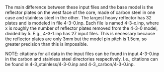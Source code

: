 The main difference between these input files and the base model is the reflector plates on the west face of the core, made of carbon steel in one case and stainless steel in the other. The largest heavy reflector has 32 plates and is modeled in file 4-3-0.inp. Each file is named 4-3-x.inp, where x is roughly the number of reflector plates removed from the 4-3-0 model, divided by 5. E.g., 4-3-1.inp has 27 input files. This is necessary because the reflector plates are only 3mm but the model pin pitch is 1.5cm, so greater precision than this is impossible. 

NOTE: citations for all data in the input files can be found in input 4-3-0.inp in the carbon and stainless steel directories respectively. I.e., citations can be found in 4-3_stainless/4-3-0.inp and 4-3_carbon/4-3-0.inp.
